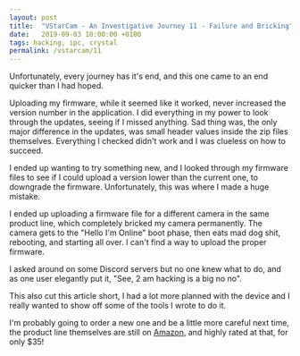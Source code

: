```yaml
---
layout: post
title:  "VStarCam - An Investigative Journey 11 - Failure and Bricking"
date:   2019-09-03 10:00:00 +0100
tags: hacking, ipc, crystal
permalink: /vstarcam/11
---
```


Unfortunately, every journey has it's end, and this one came to an end quicker than I had hoped.

Uploading my firmware, while it seemed like it worked, never increased the version number in the application. I did everything in my power to look through the updates, seeing if I missed anything. Sad thing was, the only major difference in the updates, was small header values inside the zip files themselves. Everything I checked didn't work and I was clueless on how to succeed.

I ended up wanting to try something new, and I looked through my firmware files to see if I could upload a version lower than the current one, to downgrade the firmware. Unfortunately, this was where I made a huge mistake.

I ended up uploading a firmware file for a different camera in the same product line, which completely bricked my camera permanently. The camera gets to the "Hello I'm Online" boot phase, then eats mad dog shit, rebooting, and starting all over. I can't find a way to upload the proper firmware.

I asked around on some Discord servers but no one knew what to do, and as one user elegantly put it, "See, 2 am hacking is a big no no".

This also cut this article short, I had a lot more planned with the device and I really wanted to show off some of the tools I wrote to do it.

I'm probably going to order a new one and be a little more careful next time, the product line themselves are still on [Amazon](https://www.amazon.com/VSTARCAM-C7824WIP-Wireless-Multi-Stream-Monitoring/dp/B01FXSZ3YQ/ref=sr_1_1_sspa?keywords=vstarcam&qid=1553308085&s=gateway&sr=8-1-spons&psc=1), and highly rated at that, for only $35!